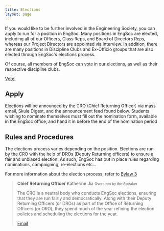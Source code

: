 ```yaml
---
title: Elections
layout: page
---
```


If you would like to be further involved in the Engineering Society, you can apply to run for a position in EngSoc. Many positions in EngSoc are elected, including all of our Officers, Class Reps, and Board of Directors Reps, whereas our Project Directors are appointed via interview. In addition, there are many positions in Discipline Clubs and Ex-Officio groups that are also elected through EngSoc's elections process.

Of course, all members of EngSoc can vote in our elections, as well as their respective discipline clubs.

<a class="button is-primary" href="http://vote.skule.ca">Vote!</a>

## Apply

Elections will be announced by the CRO (Chief Returning Officer) via mass email, Skule Digest, and the announcement feed found below. Students wishing to nominate themselves must fill out the nomination form, available in the EngSoc office, and hand it in before the end of the nomination period

## Rules and Procedures

The elections process varies depending on the position. Elections are run by the CRO with the help of DROs (Deputy Returning officers) to ensure a fair and unbiased election. As such, EngSoc has put in place rules regarding nominations, campaigning, re-elections etc...
            
For more information about the election process, refer to [Bylaw 3](/engsoc-documents/governing_documents)

> <b class="speakerpersono">Chief Returning Officer</b>
> Katherine Jia <small class="speakpersono-text">Overseen by the Speaker</small>
> 
> The CRO is a neutral body who conducts EngSoc elections, ensuring that they are run fairly and democratically. Along with their Deputy Returning Officers (or DROs) as part of the Office of Returning Officers (or ORO), they spend much of the year refining the election policies and scheduling the elections for the year.
> 
> <a class="button is-small speakpersono" href="mailto:cro@skule.ca">Email</a>